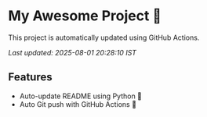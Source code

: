 # My Awesome Project 🚀

This project is automatically updated using GitHub Actions.

_Last updated: 2025-08-01 20:28:10 IST_

## Features
- Auto-update README using Python 🐍
- Auto Git push with GitHub Actions 🤖
